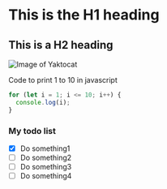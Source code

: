 # This is the H1 heading
## This is a H2 heading

![Image of Yaktocat](https://octodex.github.com/images/yaktocat.png)

Code to print 1 to 10 in javascript
```js
for (let i = 1; i <= 10; i++) {
  console.log(i);
}
``` 

### My todo list
- [x] Do something1
- [ ] Do something2
- [ ] Do something3
- [ ] Do something4
